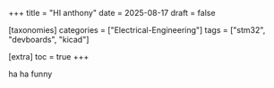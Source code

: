 +++
title = "HI anthony"
date = 2025-08-17
draft = false

[taxonomies]
categories = ["Electrical-Engineering"]
tags = ["stm32", "devboards", "kicad"]

[extra]
toc = true
+++



ha ha funny 